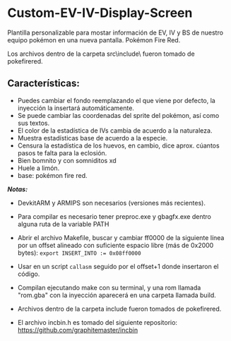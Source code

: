 # Custom-EV-IV-Display-Screen
 Plantilla personalizable para mostar información de EV, IV y BS de nuestro equipo pokémon en una nueva pantalla. Pokémon Fire Red.
 
Los archivos dentro de la carpeta src\include\ fueron tomado de pokefirered.
 
Características:
-
+ Puedes cambiar el fondo reemplazando el que viene por defecto, la inyección la insertará automáticamente.
+ Se puede cambiar las coordenadas del sprite del pokémon, así como sus textos.
+ El color de la estadística de IVs cambia de acuerdo a la naturaleza.
+ Muestra estadísticas base de acuerdo a la especie.
+ Censura la estadística de los huevos, en cambio, dice aprox. cúantos pasos te falta para la eclosión.
+ Bien bomnito y con somniditos xd
+ Huele a limón.
+ base: pokémon fire red.


***Notas:***

- DevkitARM y ARMIPS son necesarios (versiones más recientes).

- Para compilar es necesario tener preproc.exe y gbagfx.exe dentro alguna ruta de la variable PATH

- Abrir el archivo Makefile, buscar y cambiar ff0000 de la siguiente línea por un offset alineado con suficiente espacio libre (más de 0x2000 bytes):
        `export INSERT_INTO := 0x08ff0000`

- Usar en un script `callasm` seguido por el offset+1 donde insertaron el código.

- Compilan ejecutando make con su terminal, y una rom llamada "rom.gba" con la inyección aparecerá en una carpeta llamada build.

- Archivos dentro de la carpeta include fueron tomados de pokefirered.

- El archivo incbin.h es tomado del siguiente repositorio: https://github.com/graphitemaster/incbin
